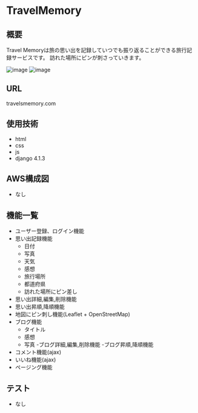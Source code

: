# TravelMemory

## 概要
Travel Memoryは旅の思い出を記録していつでも振り返ることができる旅行記録サービスです。
訪れた場所にピンが刺さっていきます。

![image](https://user-images.githubusercontent.com/95010912/208658841-8ab7be1e-4850-4181-93f0-13b6481ea3e3.png)
![image](https://user-images.githubusercontent.com/95010912/208659191-d3eb49ba-d08f-47ef-b15a-e7d86ffb2ecb.png)

## URL
travelsmemory.com


## 使用技術

- html
- css
- js
- django 4.1.3


## AWS構成図
- なし

## 機能一覧
- ユーザー登録、ログイン機能
- 思い出記録機能
  - 日付
  - 写真
  - 天気
  - 感想
  - 旅行場所
  - 都道府県
  - 訪れた場所にピン差し
- 思い出詳細,編集,削除機能
- 思い出昇順,降順機能
- 地図にピン刺し機能(Leaflet + OpenStreetMap)
- ブログ機能
  - タイトル
  - 感想
  - 写真
-ブログ詳細,編集,削除機能
-ブログ昇順,降順機能
- コメント機能(ajax)
- いいね機能(ajax)
- ページング機能

## テスト
- なし
